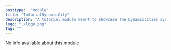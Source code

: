```yaml
---
posttype:  "module"  
title: "TutorialDynamicCity"
description: "A tutorial module meant to showcase the DynamicCities system with a basic culture"
logo: "./logo.png"
Tag: ""
---
```

No info available about this module
